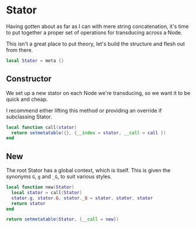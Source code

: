 # Stator


  Having gotten about as far as I can with mere string concatenation, it's
time to put together a proper set of operations for transducing across a
Node.


This isn't a great place to put theory, let's build the structure and
flesh out from there.

```lua
local Stator = meta {}
```
## Constructor

We set up a new stator on each Node we're transducing, so we want it to
be quick and cheap.


I recommend either lifting this method or providing an override if
subclassing Stator.

```lua
local function call(stator)
  return setmetatable({}, {__index = stator, __call = call })
end
```
## New

The root Stator has a global context, which is itself.  This is given
the synonyms ``G``, ``g`` and ``_G``, to suit various styles.

```lua
local function new(Stator)
  local stator = call(Stator)
  stator.g, stator.G, stator._G = stator, stator, stator
  return stator
end
```
```lua
return setmetatable(Stator, {__call = new})
```
